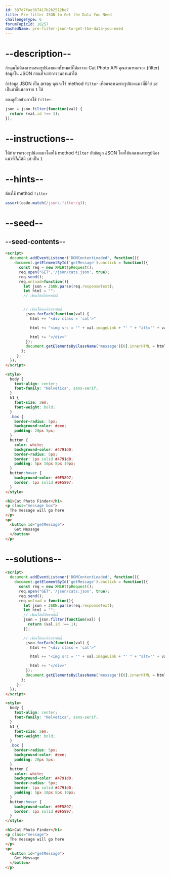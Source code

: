 ```yaml
---
id: 587d7fae367417b2b2512be7
title: Pre-filter JSON to Get the Data You Need
challengeType: 6
forumTopicId: 18257
dashedName: pre-filter-json-to-get-the-data-you-need
---
```


# --description--

ถ้าคุณไม่ต้องการแสดงรูปน้องแมวทั้งหมดที่ได้มาจาก Cat Photo API คุณสามารถกรอง (filter) ข้อมูลใน JSON ก่อนที่จะทำการวนอ่านค่าได้

ถ้าข้อมูล JSON เป็น array คุณจะใช้ method `filter` เพื่อกรองเฉพาะรูปน้องแมวที่มีคีย์ `id` เป็นค่าอื่นนอกจาก `1` ได้

ลองดูตัวอย่างการใช้ `filter`:

```js
json = json.filter(function(val) {
  return (val.id !== 1);
});
```

# --instructions--

ให้ทำการกรองรูปน้องแมวโดยใช้ method `filter` กับข้อมูล JSON โดยให้แสดงเฉพาะรูปน้องแมวที่*ไม่*ได้มี `id` เป็น `1`

# --hints--

ต้องใช้ method `filter`

```js
assert(code.match(/json\.filter/g));
```

# --seed--

## --seed-contents--

```html
<script>
  document.addEventListener('DOMContentLoaded', function(){
    document.getElementById('getMessage').onclick = function(){
      const req = new XMLHttpRequest();
      req.open("GET",'/json/cats.json', true);
      req.send();
      req.onload=function(){
        let json = JSON.parse(req.responseText);
        let html = "";
        // เขียนโค้ดใต้บรรทัดนี้


        // เขียนโค้ดเหนือบรรทัดนี้
         json.forEach(function(val) {
           html += "<div class = 'cat'>"

           html += "<img src = '" + val.imageLink + "' " + "alt='" + val.altText + "'>"

           html += "</div>"
         });
         document.getElementsByClassName('message')[0].innerHTML = html;
       };
     };
  });
</script>

<style>
  body {
    text-align: center;
    font-family: "Helvetica", sans-serif;
  }
  h1 {
    font-size: 2em;
    font-weight: bold;
  }
  .box {
    border-radius: 5px;
    background-color: #eee;
    padding: 20px 5px;
  }
  button {
    color: white;
    background-color: #4791d0;
    border-radius: 5px;
    border: 1px solid #4791d0;
    padding: 5px 10px 8px 10px;
  }
  button:hover {
    background-color: #0F5897;
    border: 1px solid #0F5897;
  }
</style>

<h1>Cat Photo Finder</h1>
<p class="message box">
  The message will go here
</p>
<p>
  <button id="getMessage">
    Get Message
  </button>
</p>
```

# --solutions--

```html
<script>
  document.addEventListener('DOMContentLoaded', function(){
    document.getElementById('getMessage').onclick = function(){
      const req = new XMLHttpRequest();
      req.open("GET",'/json/cats.json', true);
      req.send();
      req.onload = function(){
        let json = JSON.parse(req.responseText);
        let html = "";
        // เขียนโค้ดใต้บรรทัดนี้
        json = json.filter(function(val) {
          return (val.id !== 1);
        });

        // เขียนโค้ดเหนือบรรทัดนี้
         json.forEach(function(val) {
           html += "<div class = 'cat'>"

           html += "<img src = '" + val.imageLink + "' " + "alt='" + val.altText + "'>"

           html += "</div>"
         });
         document.getElementsByClassName('message')[0].innerHTML = html;
       };
     };
  });
</script>

<style>
  body {
    text-align: center;
    font-family: "Helvetica", sans-serif;
  }
  h1 {
    font-size: 2em;
    font-weight: bold;
  }
  .box {
    border-radius: 5px;
    background-color: #eee;
    padding: 20px 5px;
  }
  button {
    color: white;
    background-color: #4791d0;
    border-radius: 5px;
    border: 1px solid #4791d0;
    padding: 5px 10px 8px 10px;
  }
  button:hover {
    background-color: #0F5897;
    border: 1px solid #0F5897;
  }
</style>

<h1>Cat Photo Finder</h1>
<p class="message">
  The message will go here
</p>
<p>
  <button id="getMessage">
    Get Message
  </button>
</p>
```
